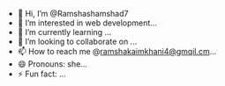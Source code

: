 - 👋 Hi, I’m @Ramshashamshad7
- 👀 I’m interested in web development...
- 🌱 I’m currently learning ...
- 💞️ I’m looking to collaborate on ...
- 📫 How to reach me @ramshakaimkhani4@gmqil.cm...
- 😄 Pronouns: she...
- ⚡ Fun fact: ...

<!---
Ramshashamshad7/Ramshashamshad7 is a ✨ special ✨ repository because its `README.md` (this file) appears on your GitHub profile.
You can click the Preview link to take a look at your changes.
--->
